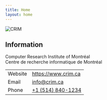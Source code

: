 ```yaml
---
title: Home
layout: home
---
```


<img src="https://www.crim.ca/wp-content/uploads/2020/10/logo-color-300x61.png" alt="CRIM"/>

## Information

Computer Research Institute of Montréal <br>
Centre de recherche informatique de Montréal

<table>
    <tr>
        <td>Website</td>
        <td><a href="https://www.crim.ca">https://www.crim.ca</a></td>
    </tr>
    <tr>
        <td>Email</td>
        <td><a href="mailto:info@crim.ca">info@crim.ca</a></td>
    </tr>
    <tr>
        <td>Phone</td>
        <td><a href="tel:+15148401234">+1 (514) 840-1234</a></td>
    </tr>
</table>
